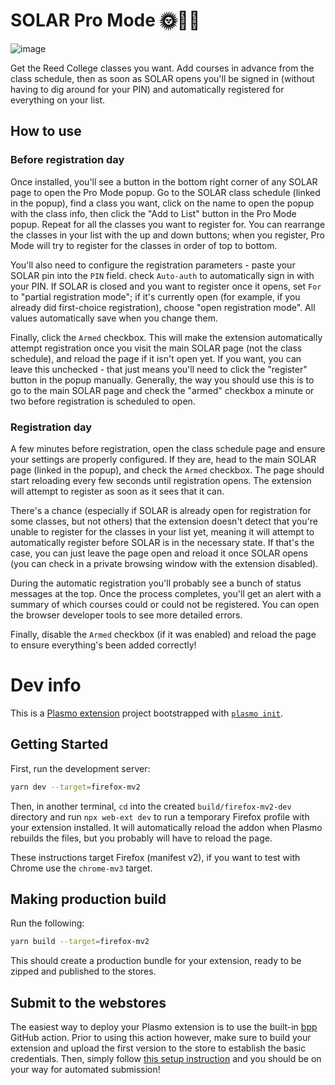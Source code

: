# SOLAR Pro Mode 🌞👨‍💻

![image](https://user-images.githubusercontent.com/11800751/232908437-e4e29c3d-7959-489b-89d4-4524998215c1.png)

Get the Reed College classes you want. Add courses in advance from the class schedule, then as soon as SOLAR opens you'll be signed in (without having to dig around for your PIN) and automatically registered for everything on your list.

## How to use

### Before registration day

Once installed, you'll see a button in the bottom right corner of any SOLAR page to open the Pro Mode popup. Go to the SOLAR class schedule (linked in the popup), find a class you want, click on the name to open the popup with the class info, then click the "Add to List" button in the Pro Mode popup. Repeat for all the classes you want to register for. You can rearrange the classes in your list with the up and down buttons; when you register, Pro Mode will try to register for the classes in order of top to bottom. 

You'll also need to configure the registration parameters - paste your SOLAR pin into the `PIN` field. check `Auto-auth` to automatically sign in with your PIN. If SOLAR is closed and you want to register once it opens, set `For` to "partial registration mode"; if it's currently open (for example, if you already did first-choice registration), choose "open registration mode". All values automatically save when you change them.

Finally, click the `Armed` checkbox. This will make the extension automatically attempt registration once you visit the main SOLAR page (not the class schedule), and reload the page if it isn't open yet. If you want, you can leave this unchecked - that just means you'll need to click the "register" button in the popup manually. Generally, the way you should use this is to go to the main SOLAR page and check the "armed" checkbox a minute or two before registration is scheduled to open.

### Registration day

A few minutes before registration, open the class schedule page and ensure your settings are properly configured. If they are, head to the main SOLAR page (linked in the popup), and check the `Armed` checkbox. The page should start reloading every few seconds until registration opens. The extension will attempt to register as soon as it sees that it can. 

There's a chance (especially if SOLAR is already open for registration for some classes, but not others) that the extension doesn't detect that you're unable to register for the classes in your list yet, meaning it will attempt to automatically register before SOLAR is in the necessary state. If that's the case, you can just leave the page open and reload it once SOLAR opens (you can check in a private browsing window with the extension disabled).

During the automatic registration you'll probably see a bunch of status messages at the top. Once the process completes, you'll get an alert with a summary of which courses could or could not be registered. You can open the browser developer tools to see more detailed errors.

Finally, disable the `Armed` checkbox (if it was enabled) and reload the page to ensure everything's been added correctly! 

# Dev info

This is a [Plasmo extension](https://docs.plasmo.com/) project bootstrapped with [`plasmo init`](https://www.npmjs.com/package/plasmo).

## Getting Started

First, run the development server:

```bash
yarn dev --target=firefox-mv2
```

Then, in another terminal, `cd` into the created `build/firefox-mv2-dev` directory and run `npx web-ext dev` to run a temporary Firefox profile with your extension installed. It will automatically reload the addon when Plasmo rebuilds the files, but you probably will have to reload the page.

These instructions target Firefox (manifest v2), if you want to test with Chrome use the `chrome-mv3` target.

## Making production build

Run the following:

```bash
yarn build --target=firefox-mv2
```

This should create a production bundle for your extension, ready to be zipped and published to the stores.

## Submit to the webstores

The easiest way to deploy your Plasmo extension is to use the built-in [bpp](https://bpp.browser.market) GitHub action. Prior to using this action however, make sure to build your extension and upload the first version to the store to establish the basic credentials. Then, simply follow [this setup instruction](https://docs.plasmo.com/framework/workflows/submit) and you should be on your way for automated submission!
